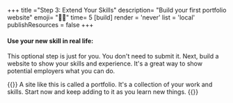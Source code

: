 +++
title ="Step 3: Extend Your Skills"
description= "Build your first portfolio website"
emoji= "💪🏾"
time= 5
[build]
  render = 'never'
  list = 'local'
  publishResources = false 
+++

#### Use your new skill in real life:

This optional step is just for you. You don't need to submit it. Next, build a website to show your skills and experience. It's a great way to show potential employers what you can do.

{{<note type="tip" title="Portfolio">}}
A site like this is called a portfolio. It's a collection of your work and skills. Start now and keep adding to it as you learn new things.
{{</note>}}
